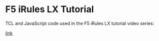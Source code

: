 F5 iRules LX Tutorial
================

TCL and JavaScript code used in the F5 iRules LX tutorial video series:

[link](https://www.youtube.com/playlist?list=PLRL802iBI7n-6y8_eNawyeUZ8E0YwWro8)
